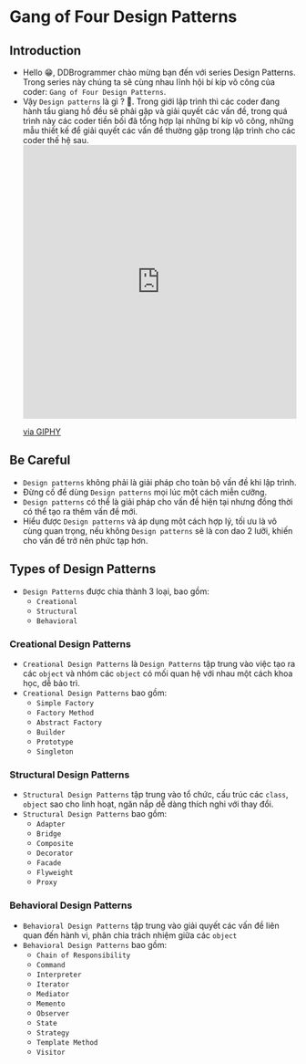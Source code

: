 # Gang of Four Design Patterns
## Introduction
- Hello :grin:, DDBrogrammer chào mừng bạn đến với series Design Patterns. Trong series này chúng ta sẽ cùng nhau lĩnh hội bí kíp võ công của coder: `Gang of Four Design Patterns`.
- Vậy `Design patterns` là gì ? :thinking:. Trong giới lập trình thì các coder đang hành tẩu giang hồ đều sẽ phải gặp và giải quyết các vấn đề, trong quá trình này các coder 
tiền bối đã tổng hợp lại những bí kíp võ công, những mẫu thiết kế để giải quyết các vấn để thường gặp trong lập trình cho các coder thế hệ sau.
  <iframe src="https://giphy.com/embed/LRgPLr2VvBre9W10vW" width="480" height="480" frameBorder="0" class="giphy-embed" allowFullScreen></iframe><p><a href="https://giphy.com/gifs/dreamworks-scared-why-kung-fu-panda-LRgPLr2VvBre9W10vW">via GIPHY</a></p>
## Be Careful
- `Design patterns` không phải là giải pháp cho toàn bộ vấn đề khi lập trình.
- Đừng cố để dùng `Design patterns` mọi lúc một cách miễn cưỡng.
- `Design patterns` có thể là giải pháp cho vấn đề hiện tại nhưng đồng thời có thể tạo ra thêm vấn đề mới.
- Hiểu được `Design patterns` và áp dụng một cách hợp lý, tối ưu là vô cùng quan trọng, nếu không `Design patterns` sẽ là con dao 2 lưỡi, khiến cho vấn đề trở nên phức tạp hơn.

## Types of Design Patterns
- `Design Patterns` được chia thành 3 loại, bao gồm:
  - `Creational`
  - `Structural`
  - `Behavioral`
### Creational Design Patterns
- `Creational Design Patterns` là `Design Patterns` tập trung vào việc tạo ra các `object` và nhóm các `object` có mối quan hệ với nhau một cách khoa học, dễ bảo trì.
- `Creational Design Patterns` bao gồm:
  - `Simple Factory`
  - `Factory Method`
  - `Abstract Factory`
  - `Builder`
  - `Prototype`
  - `Singleton`
### Structural Design Patterns
- `Structural Design Patterns` tập trung vào tổ chức, cấu trúc các `class`, `object` sao cho linh hoạt, ngăn nắp dễ dàng thích nghi với thay đổi.
- `Structural Design Patterns` bao gồm:
  - `Adapter`
  - `Bridge`
  - `Composite`
  - `Decorator`
  - `Facade`
  - `Flyweight`
  - `Proxy`
### Behavioral Design Patterns
- `Behavioral Design Patterns` tập trung vào giải quyết các vấn đề liên quan đến hành vi, phân chia trách nhiệm giữa các `object`
- `Behavioral Design Patterns` bao gồm:
  - `Chain of Responsibility`
  - `Command`
  - `Interpreter`
  - `Iterator`
  - `Mediator`
  - `Memento`
  - `Observer`
  - `State`
  - `Strategy`
  - `Template Method`
  - `Visitor`
